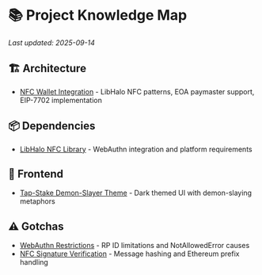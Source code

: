 # 📚 Project Knowledge Map

*Last updated: 2025-09-14*

## 🏗️ Architecture
- [NFC Wallet Integration](architecture/nfc-wallet-integration.md) - LibHalo NFC patterns, EOA paymaster support, EIP-7702 implementation

## 📦 Dependencies
- [LibHalo NFC Library](dependencies/libhalo.md) - WebAuthn integration and platform requirements

## 🎨 Frontend
- [Tap-Stake Demon-Slayer Theme](frontend/tap-stake-demon-slayer-theme.md) - Dark themed UI with demon-slaying metaphors

## ⚠️ Gotchas
- [WebAuthn Restrictions](gotchas/webauthn-restrictions.md) - RP ID limitations and NotAllowedError causes
- [NFC Signature Verification](gotchas/nfc-signature-verification.md) - Message hashing and Ethereum prefix handling
